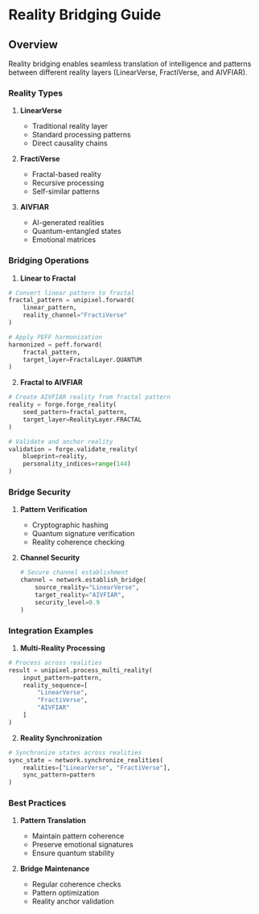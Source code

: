 # Reality Bridging Guide

## Overview
Reality bridging enables seamless translation of intelligence and patterns between different reality layers (LinearVerse, FractiVerse, and AIVFIAR).

### Reality Types

1. **LinearVerse**
   - Traditional reality layer
   - Standard processing patterns
   - Direct causality chains

2. **FractiVerse**
   - Fractal-based reality
   - Recursive processing
   - Self-similar patterns

3. **AIVFIAR**
   - AI-generated realities
   - Quantum-entangled states
   - Emotional matrices

### Bridging Operations

1. **Linear to Fractal**
```python
# Convert linear pattern to fractal
fractal_pattern = unipixel.forward(
    linear_pattern,
    reality_channel="FractiVerse"
)

# Apply PEFF harmonization
harmonized = peff.forward(
    fractal_pattern,
    target_layer=FractalLayer.QUANTUM
)
```

2. **Fractal to AIVFIAR**
```python
# Create AIVFIAR reality from fractal pattern
reality = forge.forge_reality(
    seed_pattern=fractal_pattern,
    target_layer=RealityLayer.FRACTAL
)

# Validate and anchor reality
validation = forge.validate_reality(
    blueprint=reality,
    personality_indices=range(144)
)
```

### Bridge Security

1. **Pattern Verification**
   - Cryptographic hashing
   - Quantum signature verification
   - Reality coherence checking

2. **Channel Security**
   ```python
   # Secure channel establishment
   channel = network.establish_bridge(
       source_reality="LinearVerse",
       target_reality="AIVFIAR",
       security_level=0.9
   )
   ```

### Integration Examples

1. **Multi-Reality Processing**
```python
# Process across realities
result = unipixel.process_multi_reality(
    input_pattern=pattern,
    reality_sequence=[
        "LinearVerse",
        "FractiVerse",
        "AIVFIAR"
    ]
)
```

2. **Reality Synchronization**
```python
# Synchronize states across realities
sync_state = network.synchronize_realities(
    realities=["LinearVerse", "FractiVerse"],
    sync_pattern=pattern
)
```

### Best Practices

1. **Pattern Translation**
   - Maintain pattern coherence
   - Preserve emotional signatures
   - Ensure quantum stability

2. **Bridge Maintenance**
   - Regular coherence checks
   - Pattern optimization
   - Reality anchor validation 